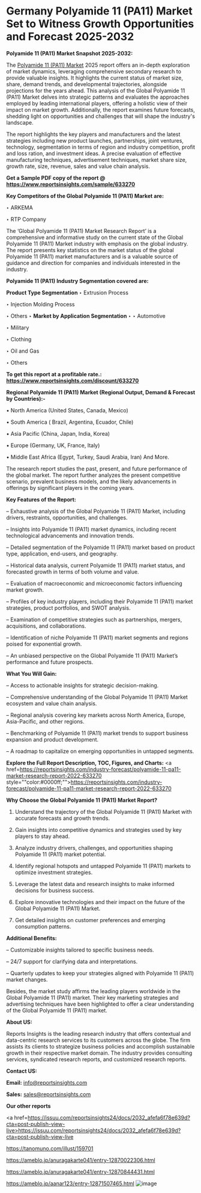 # Germany Polyamide 11 (PA11) Market Set to Witness Growth Opportunities and Forecast 2025-2032

<strong>Polyamide 11 (PA11) Market Snapshot 2025-2032:</strong>

The <a href=https://www.reportsinsights.com/sample/633270>Polyamide 11 (PA11) Market</a> 2025 report offers an in-depth exploration of market dynamics, leveraging comprehensive secondary research to provide valuable insights. It highlights the current status of market size, share, demand trends, and developmental trajectories, alongside projections for the years ahead. This analysis of the Global Polyamide 11 (PA11) Market delves into strategic patterns and evaluates the approaches employed by leading international players, offering a holistic view of their impact on market growth. Additionally, the report examines future forecasts, shedding light on opportunities and challenges that will shape the industry's landscape.

The report highlights the key players and manufacturers and the latest strategies including new product launches, partnerships, joint ventures, technology, segmentation in terms of region and industry competition, profit and loss ration, and investment ideas. A precise evaluation of effective manufacturing techniques, advertisement techniques, market share size, growth rate, size, revenue, sales and value chain analysis.

<strong>Get a Sample PDF copy of the report @ <a href=https://www.reportsinsights.com/sample/633270 style=color:#0000ff;>https://www.reportsinsights.com/sample/633270</a></strong>

<strong>Key Competitors of the Global Polyamide 11 (PA11) Market are:</strong>

‣ ARKEMA

‣ RTP Company

The ‘Global Polyamide 11 (PA11) Market Research Report’ is a comprehensive and informative study on the current state of the Global Polyamide 11 (PA11) Market industry with emphasis on the global industry. The report presents key statistics on the market status of the global Polyamide 11 (PA11) market manufacturers and is a valuable source of guidance and direction for companies and individuals interested in the industry.

<strong>Polyamide 11 (PA11) Industry Segmentation covered are:</strong>

<strong>Product Type Segmentation</strong>
‣
Extrusion Process

‣ Injection Molding Process

‣ Others
‣ 
<strong>Market by Application Segmentation</strong>
‣
‣  Automotive

‣ Military

‣ Clothing

‣ Oil and Gas

‣ Others

<strong>To get this report at a profitable rate.: <a href=https://www.reportsinsights.com/discount/633270 style=color:#0000ff;>https://www.reportsinsights.com/discount/633270</a></strong>

<strong>Regional Polyamide 11 (PA11) Market (Regional Output, Demand &amp; Forecast by Countries):-</strong>

• North America (United States, Canada, Mexico)

• South America ( Brazil, Argentina, Ecuador, Chile)

• Asia Pacific (China, Japan, India, Korea)

• Europe (Germany, UK, France, Italy)

• Middle East Africa (Egypt, Turkey, Saudi Arabia, Iran) And More.

The research report studies the past, present, and future performance of the global market. The report further analyzes the present competitive scenario, prevalent business models, and the likely advancements in offerings by significant players in the coming years.

<strong>Key Features of the Report:</strong>

– Exhaustive analysis of the Global Polyamide 11 (PA11) Market, including drivers, restraints, opportunities, and challenges.

– Insights into Polyamide 11 (PA11) market dynamics, including recent technological advancements and innovation trends.

– Detailed segmentation of the Polyamide 11 (PA11) market based on product type, application, end-users, and geography.

– Historical data analysis, current Polyamide 11 (PA11) market status, and forecasted growth in terms of both volume and value.

– Evaluation of macroeconomic and microeconomic factors influencing market growth.

– Profiles of key industry players, including their Polyamide 11 (PA11) market strategies, product portfolios, and SWOT analysis.

– Examination of competitive strategies such as partnerships, mergers, acquisitions, and collaborations.

– Identification of niche Polyamide 11 (PA11) market segments and regions poised for exponential growth.

– An unbiased perspective on the Global Polyamide 11 (PA11) Market’s performance and future prospects.

<strong>What You Will Gain:</strong>

– Access to actionable insights for strategic decision-making.

– Comprehensive understanding of the Global Polyamide 11 (PA11) Market ecosystem and value chain analysis.

– Regional analysis covering key markets across North America, Europe, Asia-Pacific, and other regions.

– Benchmarking of Polyamide 11 (PA11) market trends to support business expansion and product development.

– A roadmap to capitalize on emerging opportunities in untapped segments.

<strong>Explore the Full Report Description, TOC, Figures, and Charts:</strong>
<a href=https://reportsinsights.com/industry-forecast/polyamide-11-pa11-market-research-report-2022-633270 style=""color:#0000ff;"">https://reportsinsights.com/industry-forecast/polyamide-11-pa11-market-research-report-2022-633270</a>

<strong>Why Choose the Global Polyamide 11 (PA11) Market Report?</strong>

1. Understand the trajectory of the Global Polyamide 11 (PA11) Market with accurate forecasts and growth trends.

2. Gain insights into competitive dynamics and strategies used by key players to stay ahead.

3. Analyze industry drivers, challenges, and opportunities shaping Polyamide 11 (PA11) market potential.

4. Identify regional hotspots and untapped Polyamide 11 (PA11) markets to optimize investment strategies.

5. Leverage the latest data and research insights to make informed decisions for business success.

6. Explore innovative technologies and their impact on the future of the Global Polyamide 11 (PA11) Market.

7. Get detailed insights on customer preferences and emerging consumption patterns.

<strong>Additional Benefits:</strong>

– Customizable insights tailored to specific business needs.

– 24/7 support for clarifying data and interpretations.

– Quarterly updates to keep your strategies aligned with Polyamide 11 (PA11) market changes.

Besides, the market study affirms the leading players worldwide in the Global Polyamide 11 (PA11) market. Their key marketing strategies and advertising techniques have been highlighted to offer a clear understanding of the Global Polyamide 11 (PA11) market.

<strong><strong>About US</strong>:</strong>

Reports Insights is the leading research industry that offers contextual and data-centric research services to its customers across the globe. The firm assists its clients to strategize business policies and accomplish sustainable growth in their respective market domain. The industry provides consulting services, syndicated research reports, and customized research reports.

<strong>Contact US:</strong>

<p class=><b>Email:</b> <a href=mailto:info@reportsinsights.com>info@reportsinsights.com</a></p>
<p class=><b>Sales:</b> <a href=mailto:sales@reportsinsights.com>sales@reportsinsights.com</a></p>

<strong>Our other reports</strong>

<a href=https://issuu.com/reportsinsights24/docs/2032_afefa6f78e639d?cta=post-publish-view-live>https://issuu.com/reportsinsights24/docs/2032_afefa6f78e639d?cta=post-publish-view-live</a>

<a href=https://tanomuno.com/illust/159701>https://tanomuno.com/illust/159701</a>

<a href=https://ameblo.jp/anuragakarte041/entry-12870022306.html>https://ameblo.jp/anuragakarte041/entry-12870022306.html</a>

<a href=https://ameblo.jp/anuragakarte041/entry-12870844431.html>https://ameblo.jp/anuragakarte041/entry-12870844431.html</a>

<a href=https://ameblo.jp/aanar123/entry-12871507465.html>https://ameblo.jp/aanar123/entry-12871507465.html</a>
![image](https://github.com/user-attachments/assets/72a2341c-9832-487d-a662-39894c1e0466)
